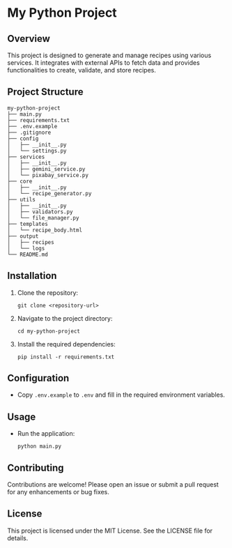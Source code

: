 # My Python Project

## Overview
This project is designed to generate and manage recipes using various services. It integrates with external APIs to fetch data and provides functionalities to create, validate, and store recipes.

## Project Structure
```
my-python-project
├── main.py
├── requirements.txt
├── .env.example
├── .gitignore
├── config
│   ├── __init__.py
│   └── settings.py
├── services
│   ├── __init__.py
│   ├── gemini_service.py
│   └── pixabay_service.py
├── core
│   ├── __init__.py
│   └── recipe_generator.py
├── utils
│   ├── __init__.py
│   ├── validators.py
│   └── file_manager.py
├── templates
│   └── recipe_body.html
├── output
│   ├── recipes
│   └── logs
└── README.md
```

## Installation
1. Clone the repository:
   ```
   git clone <repository-url>
   ```
2. Navigate to the project directory:
   ```
   cd my-python-project
   ```
3. Install the required dependencies:
   ```
   pip install -r requirements.txt
   ```

## Configuration
- Copy `.env.example` to `.env` and fill in the required environment variables.

## Usage
- Run the application:
   ```
   python main.py
   ```

## Contributing
Contributions are welcome! Please open an issue or submit a pull request for any enhancements or bug fixes.

## License
This project is licensed under the MIT License. See the LICENSE file for details.